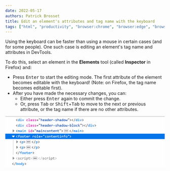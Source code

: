 ```yaml
---
date: 2022-05-17
authors: Patrick Brosset
title: Edit an element's attributes and tag name with the keyboard
tags: ["html", "productivity", "browser:chrome", "browser:edge", "browser:firefox", "browser:safari"]
---
```


Using the keyboard can be faster than using a mouse in certain cases (and for some people). One such case is editing an element's tag name and attributes in DevTools.

To do this, select an element in the **Elements** tool (called **Inspector** in Firefox) and:

* Press <kbd>Enter</kbd> to start the editing mode. The first attribute of the element becomes editable with the keyboard! (Note: on Firefox, the tag name becomes editable first).
* After you have made the necessary changes, you can:
  * Either press <kbd>Enter</kbd> again to commit the change.
  * Or, press <kbd>Tab</kbd> or <kbd>Shift</kbd>+<kbd>Tab</kbd> to move to the next or previous attribute, or the tag name if there are no other attributes.

![Animation of a part of the Inspector panel in Firefox, showing how pressing Enter on a focused element goes into edit mode and how Tab allows to navigate from field to field.](/assets/img/edit-elements-with-the-keyboard.gif)
